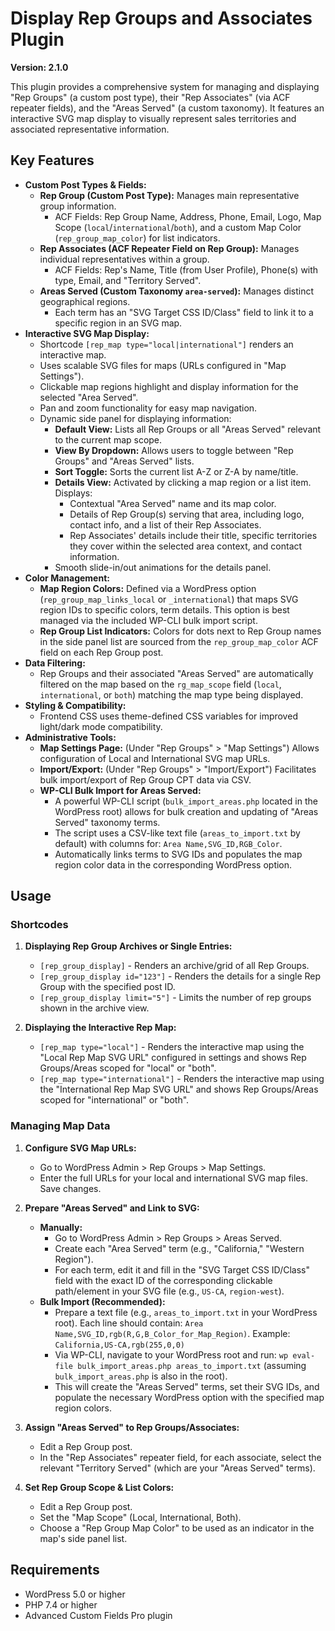 # Display Rep Groups and Associates Plugin

**Version: 2.1.0**

This plugin provides a comprehensive system for managing and displaying "Rep Groups" (a custom post type), their "Rep Associates" (via ACF repeater fields), and the "Areas Served" (a custom taxonomy). It features an interactive SVG map display to visually represent sales territories and associated representative information.

## Key Features

*   **Custom Post Types & Fields:**
    *   **Rep Group (Custom Post Type):** Manages main representative group information.
        *   ACF Fields: Rep Group Name, Address, Phone, Email, Logo, Map Scope (`local`/`international`/`both`), and a custom Map Color (`rep_group_map_color`) for list indicators.
    *   **Rep Associates (ACF Repeater Field on Rep Group):** Manages individual representatives within a group.
        *   ACF Fields: Rep's Name, Title (from User Profile), Phone(s) with type, Email, and "Territory Served".
    *   **Areas Served (Custom Taxonomy `area-served`):** Manages distinct geographical regions.
        *   Each term has an "SVG Target CSS ID/Class" field to link it to a specific region in an SVG map.
*   **Interactive SVG Map Display:**
    *   Shortcode `[rep_map type="local|international"]` renders an interactive map.
    *   Uses scalable SVG files for maps (URLs configured in "Map Settings").
    *   Clickable map regions highlight and display information for the selected "Area Served".
    *   Pan and zoom functionality for easy map navigation.
    *   Dynamic side panel for displaying information:
        *   **Default View:** Lists all Rep Groups or all "Areas Served" relevant to the current map scope.
        *   **View By Dropdown:** Allows users to toggle between "Rep Groups" and "Areas Served" lists.
        *   **Sort Toggle:** Sorts the current list A-Z or Z-A by name/title.
        *   **Details View:** Activated by clicking a map region or a list item. Displays:
            *   Contextual "Area Served" name and its map color.
            *   Details of Rep Group(s) serving that area, including logo, contact info, and a list of their Rep Associates.
            *   Rep Associates' details include their title, specific territories they cover within the selected area context, and contact information.
        *   Smooth slide-in/out animations for the details panel.
*   **Color Management:**
    *   **Map Region Colors:** Defined via a WordPress option (`rep_group_map_links_local` or `_international`) that maps SVG region IDs to specific colors, term details. This option is best managed via the included WP-CLI bulk import script.
    *   **Rep Group List Indicators:** Colors for dots next to Rep Group names in the side panel list are sourced from the `rep_group_map_color` ACF field on each Rep Group post.
*   **Data Filtering:**
    *   Rep Groups and their associated "Areas Served" are automatically filtered on the map based on the `rg_map_scope` field (`local`, `international`, or `both`) matching the map type being displayed.
*   **Styling & Compatibility:**
    *   Frontend CSS uses theme-defined CSS variables for improved light/dark mode compatibility.
*   **Administrative Tools:**
    *   **Map Settings Page:** (Under "Rep Groups" > "Map Settings") Allows configuration of Local and International SVG map URLs.
    *   **Import/Export:** (Under "Rep Groups" > "Import/Export") Facilitates bulk import/export of Rep Group CPT data via CSV.
    *   **WP-CLI Bulk Import for Areas Served:**
        *   A powerful WP-CLI script (`bulk_import_areas.php` located in the WordPress root) allows for bulk creation and updating of "Areas Served" taxonomy terms.
        *   The script uses a CSV-like text file (`areas_to_import.txt` by default) with columns for: `Area Name,SVG_ID,RGB_Color`.
        *   Automatically links terms to SVG IDs and populates the map region color data in the corresponding WordPress option.

## Usage

### Shortcodes

1.  **Displaying Rep Group Archives or Single Entries:**
    *   `[rep_group_display]` - Renders an archive/grid of all Rep Groups.
    *   `[rep_group_display id="123"]` - Renders the details for a single Rep Group with the specified post ID.
    *   `[rep_group_display limit="5"]` - Limits the number of rep groups shown in the archive view.

2.  **Displaying the Interactive Rep Map:**
    *   `[rep_map type="local"]` - Renders the interactive map using the "Local Rep Map SVG URL" configured in settings and shows Rep Groups/Areas scoped for "local" or "both".
    *   `[rep_map type="international"]` - Renders the interactive map using the "International Rep Map SVG URL" and shows Rep Groups/Areas scoped for "international" or "both".

### Managing Map Data

1.  **Configure SVG Map URLs:**
    *   Go to WordPress Admin > Rep Groups > Map Settings.
    *   Enter the full URLs for your local and international SVG map files. Save changes.

2.  **Prepare "Areas Served" and Link to SVG:**
    *   **Manually:**
        *   Go to WordPress Admin > Rep Groups > Areas Served.
        *   Create each "Area Served" term (e.g., "California," "Western Region").
        *   For each term, edit it and fill in the "SVG Target CSS ID/Class" field with the exact ID of the corresponding clickable path/element in your SVG file (e.g., `US-CA`, `region-west`).
    *   **Bulk Import (Recommended):**
        *   Prepare a text file (e.g., `areas_to_import.txt` in your WordPress root). Each line should contain: `Area Name,SVG_ID,rgb(R,G,B_Color_for_Map_Region)`. Example: `California,US-CA,rgb(255,0,0)`
        *   Via WP-CLI, navigate to your WordPress root and run: `wp eval-file bulk_import_areas.php areas_to_import.txt` (assuming `bulk_import_areas.php` is also in the root).
        *   This will create the "Areas Served" terms, set their SVG IDs, and populate the necessary WordPress option with the specified map region colors.

3.  **Assign "Areas Served" to Rep Groups/Associates:**
    *   Edit a Rep Group post.
    *   In the "Rep Associates" repeater field, for each associate, select the relevant "Territory Served" (which are your "Areas Served" terms).

4.  **Set Rep Group Scope & List Colors:**
    *   Edit a Rep Group post.
    *   Set the "Map Scope" (Local, International, Both).
    *   Choose a "Rep Group Map Color" to be used as an indicator in the map's side panel list.

## Requirements

*   WordPress 5.0 or higher
*   PHP 7.4 or higher
*   Advanced Custom Fields Pro plugin